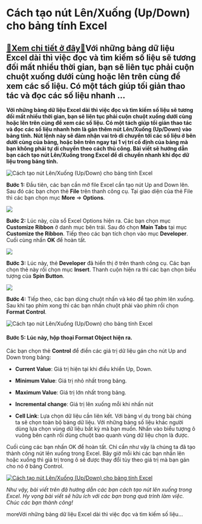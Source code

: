 Cách tạo nút Lên/Xuống (Up/Down) cho bảng tính Excel
====================================================

[:gift:Xem chi tiết ở đây:gift:](https://hddtvn.com/cach-tao-nut-len-xuong-up-down-cho-bang-tinh-excel/)Với những bảng dữ liệu Excel dài thì việc đọc và tìm kiếm số liệu sẽ tương đối mất nhiều thời gian, bạn sẽ liên tục phải cuộn chuột xuống dưới cùng hoặc lên trên cùng để xem các số liệu. Có một tách giúp tối giản thao tác và đọc các số liệu nhanh …
--------------------------------------------------------------------------------------------------------------------------------------------------------------------------------------------------------------------------------------------------------

**Với những bảng dữ liệu Excel dài thì việc đọc và tìm kiếm số liệu sẽ tương đối mất nhiều thời gian, bạn sẽ liên tục phải cuộn chuột xuống dưới cùng hoặc lên trên cùng để xem các số liệu. Có một tách giúp tối giản thao tác và đọc các số liệu nhanh hơn là gán thêm nút Lên/Xuống (Up/Down) vào bảng tính. Nút lệnh này sẽ đảm nhận vai trò di chuyển tới các số liệu ở bên dưới cùng của bảng, hoặc bên trên ngay tại 1 vị trí cố định của bảng mà bạn không phải tự di chuyển theo cách thủ công. Bài viết sẽ hướng dẫn bạn cách tạo nút Lên/Xuống trong Excel để di chuyển nhanh khi đọc dữ liệu trong bảng tính.**


![Cách tạo nút Lên/Xuống (Up/Down) cho bảng tính Excel](https://hddtvn.com/wp-content/uploads/2021/01/up-down-excel.png "Cách tạo nút Lên/Xuống (Up/Down) cho bảng tính Excel")


**Bước 1:** Đầu tiên, các bạn cần mở file Excel cần tạo nút Up and Down lên. Sau đó các bạn chọn thẻ **File** trên thanh công cụ. Tại giao diện của thẻ File thì các bạn chọn mục **More** => **Options**.


![](https://hddtvn.com/wp-content/uploads/2021/01/uLYb8IN.png)


**Bước 2:** Lúc này, cửa sổ Excel Options hiện ra. Các bạn chọn mục **Customize Ribbon** ở danh mục bên trái. Sau đó chọn **Main Tabs** tại mục **Customize the Ribbon**. Tiếp theo các bạn tích chọn vào mục **Developer**. Cuối cùng nhấn **OK** để hoàn tất.


![](https://hddtvn.com/wp-content/uploads/2021/01/TxNszKP.png)


**Bước 3:** Lúc này, thẻ **Developer** đã hiển thị ở trên thanh công cụ. Các bạn chọn thẻ này rồi chọn mục **Insert**. Thanh cuộn hiện ra thì các bạn chọn biểu tượng của **Spin Button**.


![](https://hddtvn.com/wp-content/uploads/2021/01/Ca1GooF.png)


**Bước 4:** Tiếp theo, các bạn dùng chuột nhấn và kéo để tạo phím lên xuống. Sau khi tạo phím xong thì các bạn nhấn chuột phải vào phím rồi chọn **Format Control**.


![Cách tạo nút Lên/Xuống (Up/Down) cho bảng tính Excel](https://hddtvn.com/wp-content/uploads/2021/01/6auVtGq.png "Cách tạo nút Lên/Xuống (Up/Down) cho bảng tính Excel")


#### **Bước 5:** Lúc này, hộp thoại Format Object hiện ra.


Các bạn chọn thẻ **Control** để điền các giá trị dữ liệu gán cho nút Up and Down trong bảng:




* **Current Value**: Giá trị hiện tại khi điều khiển Up, Down.

* **Minimum Value**: Giá trị nhỏ nhất trong bảng.

* **Maximum Value**: Giá trị lớn nhất trong bảng.

* **Incremental change**: Giá trị lên xuống mỗi khi nhấn nút

* **Cell Link**: Lựa chọn dữ liệu cần liên kết. Với bảng ví dụ trong bài chúng ta sẽ chọn toàn bộ bảng dữ liệu. Với những bảng số liệu khác người dùng lựa chọn vùng dữ liệu bất kỳ mà bạn muốn. Nhấn vào biểu tượng ô vuông bên cạnh rồi dùng chuột bao quanh vùng dữ liệu chọn là được.



Cuối cùng các bạn nhấn OK để hoàn tất. Chỉ cần như vậy là chúng ta đã tạo thành công nút lên xuống trong Excel. Bây giờ mỗi khi các bạn nhấn lên hoặc xuống thì giá trị trong ô sẽ được thay đổi tùy theo giá trị mà bạn gán cho nó ở bảng Control.


[![Cách tạo nút Lên/Xuống (Up/Down) cho bảng tính Excel](https://hddtvn.com/wp-content/uploads/2021/01/PuAwBXk.png "Cách tạo nút Lên/Xuống (Up/Down) cho bảng tính Excel")](https://hddtvn.com/wp-content/uploads/2021/01/PuAwBXk.png)


*Như vậy, bài viết trên đã hướng dẫn các bạn cách tạo nút lên xuống trong Excel. Hy vọng bài viết sẽ hữu ích với các bạn trong quá trình làm việc. Chúc các bạn thành công!*


moreVới những bảng dữ liệu Excel dài thì việc đọc và tìm kiếm số liệu…

